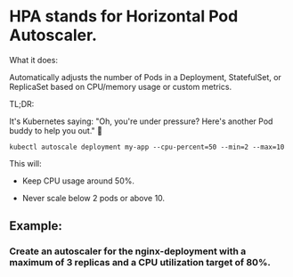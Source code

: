 # HPA stands for Horizontal Pod Autoscaler.
What it does:

  Automatically adjusts the number of Pods in a Deployment, StatefulSet, or ReplicaSet based on CPU/memory usage or custom metrics.

TL;DR:

It's Kubernetes saying:
"Oh, you're under pressure? Here's another Pod buddy to help you out." 💪
```
kubectl autoscale deployment my-app --cpu-percent=50 --min=2 --max=10
```
This will:

  * Keep CPU usage around 50%.

  * Never scale below 2 pods or above 10.

## Example:

### Create an autoscaler for the nginx-deployment with a maximum of 3 replicas and a CPU utilization target of 80%.

